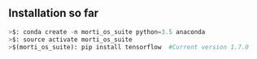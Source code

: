 ## Installation so far
```Python
>$: conda create -n morti_os_suite python=3.5 anaconda
>$: source activate morti_os_suite
>$(morti_os_suite): pip install tensorflow  #Current version 1.7.0
```